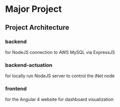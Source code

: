 <h1>Major Project</h1>

<h2>Project Architecture</h2>

<h3>backend</h3><p>for NodeJS connection to AWS MySQL via ExpressJS</p>
<h3>backend-actuation</h3><p>for locally run NodeJS server to control the iNet node</p>
<h3>frontend</h3><p>for the Angular 4 website for dashboard visualization</p>
